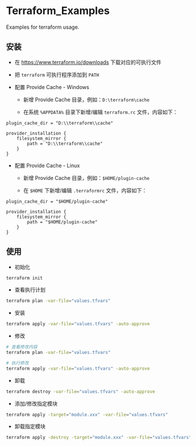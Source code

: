 # Terraform_Examples

Examples for terraform usage.

## 安装

- 在 <https://www.terraform.io/downloads> 下载对应的可执行文件

- 把 `terraform` 可执行程序添加到 `PATH`

- 配置 Provide Cache - Windows

  - 新增 Provide Cache 目录，例如：`D:\terraform\cache`

  - 在系统 `%APPDATA%` 目录下新增/编辑 `terraform.rc` 文件，内容如下：

``` text
plugin_cache_dir = "D:\\terraform\\cache"

provider_installation {
    filesystem_mirror {
        path = "D:\\terraform\\cache"
    }
}
```

- 配置 Provide Cache - Linux

  - 新增 Provide Cache 目录，例如：`$HOME/plugin-cache`

  - 在 `$HOME` 下新增/编辑 `.terraformrc` 文件，内容如下：

``` text
plugin_cache_dir = "$HOME/plugin-cache"

provider_installation {
    filesystem_mirror {
        path = "$HOME/plugin-cache"
    }
}
```

## 使用

- 初始化

``` bash
terraform init
```

- 查看执行计划

``` bash
terraform plan -var-file="values.tfvars"
```

- 安装

``` bash
terraform apply -var-file="values.tfvars" -auto-approve
```

- 修改

``` bash
# 查看修改内容
terraform plan -var-file="values.tfvars"

# 执行修改
terraform apply -var-file="values.tfvars" -auto-approve
```

- 卸载

``` bash
terraform destroy -var-file="values.tfvars" -auto-approve
```

- 添加/修改指定模块

``` bash
terraform apply -target="module.xxx" -var-file="values.tfvars"
```

- 卸载指定模块

``` bash
terraform apply -destroy -target="module.xxx" -var-file="values.tfvars"
```
